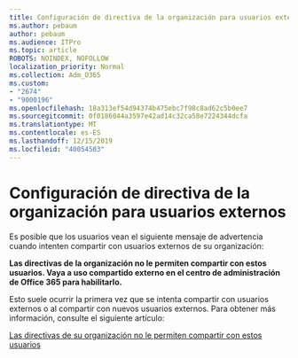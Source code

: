 ```yaml
---
title: Configuración de directiva de la organización para usuarios externos
ms.author: pebaum
author: pebaum
ms.audience: ITPro
ms.topic: article
ROBOTS: NOINDEX, NOFOLLOW
localization_priority: Normal
ms.collection: Adm_O365
ms.custom:
- "2674"
- "9000196"
ms.openlocfilehash: 18a313ef54d94374b475ebc7f98c8ad62c5b0ee7
ms.sourcegitcommit: 0f0186044a3597e42ad14c32ca58e7224344dcfa
ms.translationtype: MT
ms.contentlocale: es-ES
ms.lasthandoff: 12/15/2019
ms.locfileid: "40054503"
---
```

# <a name="organization-policy-settings-for-external-users"></a>Configuración de directiva de la organización para usuarios externos

Es posible que los usuarios vean el siguiente mensaje de advertencia cuando intenten compartir con usuarios externos de su organización: 

   **Las directivas de la organización no le permiten compartir con estos usuarios. Vaya a uso compartido externo en el centro de administración de Office 365 para habilitarlo.** 

Esto suele ocurrir la primera vez que se intenta compartir con usuarios externos o al compartir con nuevos usuarios externos. Para obtener más información, consulte el siguiente artículo:

[Las directivas de su organización no le permiten compartir con estos usuarios](https://docs.microsoft.com/sharepoint/support/administration/organization-policies-do-not-allow-you-to-share-with-users-error)






